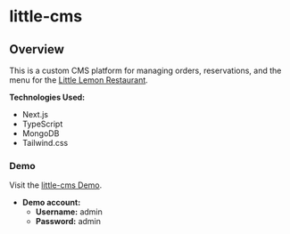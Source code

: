 # little-cms

## Overview

This is a custom CMS platform for managing orders, reservations, and the menu for the [Little Lemon Restaurant](https://github.com/David-Werth/little-lemon).

**Technologies Used:**
- Next.js
- TypeScript
- MongoDB
- Tailwind.css

### Demo

Visit the [little-cms Demo](https://little-cms.davidwerth.com/).

- **Demo account:**
  - **Username:** admin
  - **Password:** admin
